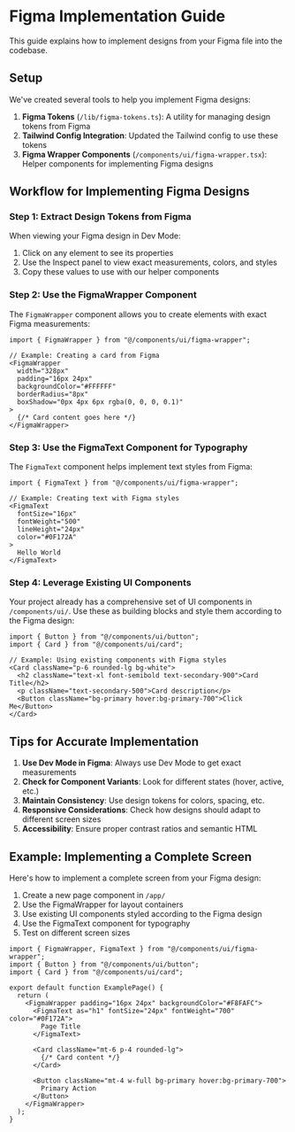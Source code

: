 # Figma Implementation Guide

This guide explains how to implement designs from your Figma file into the codebase.

## Setup

We've created several tools to help you implement Figma designs:

1. **Figma Tokens** (`/lib/figma-tokens.ts`): A utility for managing design tokens from Figma
2. **Tailwind Config Integration**: Updated the Tailwind config to use these tokens
3. **Figma Wrapper Components** (`/components/ui/figma-wrapper.tsx`): Helper components for implementing Figma designs

## Workflow for Implementing Figma Designs

### Step 1: Extract Design Tokens from Figma

When viewing your Figma design in Dev Mode:

1. Click on any element to see its properties
2. Use the Inspect panel to view exact measurements, colors, and styles
3. Copy these values to use with our helper components

### Step 2: Use the FigmaWrapper Component

The `FigmaWrapper` component allows you to create elements with exact Figma measurements:

```tsx
import { FigmaWrapper } from "@/components/ui/figma-wrapper";

// Example: Creating a card from Figma
<FigmaWrapper
  width="328px"
  padding="16px 24px"
  backgroundColor="#FFFFFF"
  borderRadius="8px"
  boxShadow="0px 4px 6px rgba(0, 0, 0, 0.1)"
>
  {/* Card content goes here */}
</FigmaWrapper>
```

### Step 3: Use the FigmaText Component for Typography

The `FigmaText` component helps implement text styles from Figma:

```tsx
import { FigmaText } from "@/components/ui/figma-wrapper";

// Example: Creating text with Figma styles
<FigmaText
  fontSize="16px"
  fontWeight="500"
  lineHeight="24px"
  color="#0F172A"
>
  Hello World
</FigmaText>
```

### Step 4: Leverage Existing UI Components

Your project already has a comprehensive set of UI components in `/components/ui/`. Use these as building blocks and style them according to the Figma design:

```tsx
import { Button } from "@/components/ui/button";
import { Card } from "@/components/ui/card";

// Example: Using existing components with Figma styles
<Card className="p-6 rounded-lg bg-white">
  <h2 className="text-xl font-semibold text-secondary-900">Card Title</h2>
  <p className="text-secondary-500">Card description</p>
  <Button className="bg-primary hover:bg-primary-700">Click Me</Button>
</Card>
```

## Tips for Accurate Implementation

1. **Use Dev Mode in Figma**: Always use Dev Mode to get exact measurements
2. **Check for Component Variants**: Look for different states (hover, active, etc.)
3. **Maintain Consistency**: Use design tokens for colors, spacing, etc.
4. **Responsive Considerations**: Check how designs should adapt to different screen sizes
5. **Accessibility**: Ensure proper contrast ratios and semantic HTML

## Example: Implementing a Complete Screen

Here's how to implement a complete screen from your Figma design:

1. Create a new page component in `/app/`
2. Use the FigmaWrapper for layout containers
3. Use existing UI components styled according to the Figma design
4. Use the FigmaText component for typography
5. Test on different screen sizes

```tsx
import { FigmaWrapper, FigmaText } from "@/components/ui/figma-wrapper";
import { Button } from "@/components/ui/button";
import { Card } from "@/components/ui/card";

export default function ExamplePage() {
  return (
    <FigmaWrapper padding="16px 24px" backgroundColor="#F8FAFC">
      <FigmaText as="h1" fontSize="24px" fontWeight="700" color="#0F172A">
        Page Title
      </FigmaText>
      
      <Card className="mt-6 p-4 rounded-lg">
        {/* Card content */}
      </Card>
      
      <Button className="mt-4 w-full bg-primary hover:bg-primary-700">
        Primary Action
      </Button>
    </FigmaWrapper>
  );
}
```
